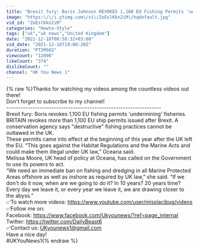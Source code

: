 ```yaml
---
title: "Brexit fury: Boris Johnson REVOKES 1,100 EU Fishing Permits 'undermining' fisheries"
image: "https:\/\/i.ytimg.com\/vi\/ZoEslKkn2iM\/hqdefault.jpg"
vid_id: "ZoEslKkn2iM"
categories: "Howto-Style"
tags: ["uk","uk news","United Kingdom"]
date: "2021-12-18T08:58:32+03:00"
vid_date: "2021-12-16T19:00:20Z"
duration: "PT2M56S"
viewcount: "12098"
likeCount: "374"
dislikeCount: ""
channel: "UK You News 1"
---
```

{% raw %}Thanks for watching my videos among the countless videos out there!<br />Don't forget to subscribe to my channel!<br />-----------------------------------------------------------------<br />Brexit fury: Boris revokes 1,100 EU fishing permits 'undermining' fisheries.<br />BRITAIN revokes more than 1,100 EU ship permits issued after Brexit. A conservation agency says &quot;destructive&quot; fishing practices cannot be outlawed in the UK.<br />These permits came into effect at the beginning of this year after the UK left the EU. “This goes against the Habitat Regulations and the Marine Acts and could make them illegal under UK law,” Oceana said.<br />Melissa Moore, UK head of policy at Oceana, has called on the Government to use its powers to act.<br />“We need an immediate ban on fishing and dredging in all Marine Protected Areas offshore as well as inshore as required by UK law,” she said. “If we don't do it now, when are we going to do it? In 10 years? 20 years time? Every day we leave it, or every year we leave it, we are drawing closer to the abyss.”<br />✅To watch more videos: <a rel="nofollow" target="blank" href="https://www.youtube.com/user/misslacibug/videos">https://www.youtube.com/user/misslacibug/videos</a><br />✅Follow me on:<br />Facebook: <a rel="nofollow" target="blank" href="https://www.facebook.com/Ukyounews/?ref=page_internal">https://www.facebook.com/Ukyounews/?ref=page_internal</a><br />Twitter: <a rel="nofollow" target="blank" href="https://twitter.com/DailyBeast6">https://twitter.com/DailyBeast6</a><br />✅Contact us: UKyounews1@gmail.com<br />Have a nice day!<br />#UKYouNews1{% endraw %}
